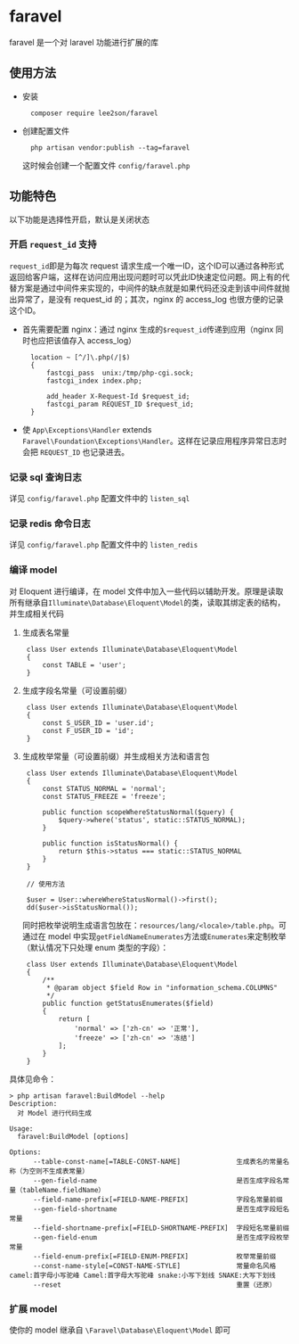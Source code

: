 # faravel
faravel 是一个对 laravel 功能进行扩展的库

## 使用方法
+ 安装

        composer require lee2son/faravel
        
+ 创建配置文件

        php artisan vendor:publish --tag=faravel
        
    这时候会创建一个配置文件 `config/faravel.php`

## 功能特色
以下功能是选择性开启，默认是关闭状态

### 开启  `request_id` 支持
`request_id`即是为每次 request 请求生成一个唯一ID，这个ID可以通过各种形式返回给客户端，这样在访问应用出现问题时可以凭此ID快速定位问题。网上有的代替方案是通过中间件来实现的，中间件的缺点就是如果代码还没走到该中间件就抛出异常了，是没有 request_id 的；其次，nginx 的 access_log 也很方便的记录这个ID。

+ 首先需要配置 nginx：通过 nginx 生成的`$request_id`传递到应用（nginx 同时也应把该值存入 access_log）

        location ~ [^/]\.php(/|$)
        {
            fastcgi_pass  unix:/tmp/php-cgi.sock;
            fastcgi_index index.php;
            
            add_header X-Request-Id $request_id;
            fastcgi_param REQUEST_ID $request_id;
        }

+ 使 `App\Exceptions\Handler` extends `Faravel\Foundation\Exceptions\Handler`。这样在记录应用程序异常日志时会把 `REQUEST_ID` 也记录进去。

### 记录 sql 查询日志
详见 `config/faravel.php` 配置文件中的 `listen_sql`

### 记录 redis 命令日志
详见 `config/faravel.php` 配置文件中的 `listen_redis`

### 编译 model
对 Eloquent 进行编译，在 model 文件中加入一些代码以辅助开发。原理是读取所有继承自`Illuminate\Database\Eloquent\Model`的类，读取其绑定表的结构，并生成相关代码

1. 生成表名常量

        class User extends Illuminate\Database\Eloquent\Model
        {
            const TABLE = 'user';
        }
2. 生成字段名常量（可设置前缀）

        class User extends Illuminate\Database\Eloquent\Model
        {
            const S_USER_ID = 'user.id';
            const F_USER_ID = 'id';
        }
        
3. 生成枚举常量（可设置前缀）并生成相关方法和语言包

        class User extends Illuminate\Database\Eloquent\Model
        {
            const STATUS_NORMAL = 'normal';
            const STATUS_FREEZE = 'freeze';
            
            public function scopeWhereStatusNormal($query) {
                $query->where('status', static::STATUS_NORMAL);
            }
            
            public function isStatusNormal() {
                return $this->status === static::STATUS_NORMAL
            }
        }
        
        // 使用方法
        
        $user = User::whereWhereStatusNormal()->first();
        dd($user->isStatusNormal());

    同时把枚举说明生成语言包放在：`resources/lang/<locale>/table.php`。可通过在 model 中实现`getFieldNameEnumerates`方法或`Enumerates`来定制枚举（默认情况下只处理 enum 类型的字段）：
    
        class User extends Illuminate\Database\Eloquent\Model
        {
            /**
             * @param object $field Row in "information_schema.COLUMNS"
             */
            public function getStatusEnumerates($field)
            {
                return [
                    'normal' => ['zh-cn' => '正常'],
                    'freeze' => ['zh-cn' => '冻结']
                ];
            }
        }

具体见命令：

    > php artisan faravel:BuildModel --help
    Description:
      对 Model 进行代码生成
    
    Usage:
      faravel:BuildModel [options]
    
    Options:
          --table-const-name[=TABLE-CONST-NAME]              生成表名的常量名称（为空则不生成表常量）
          --gen-field-name                                   是否生成字段名常量（tableName.fieldName）
          --field-name-prefix[=FIELD-NAME-PREFIX]            字段名常量前缀
          --gen-field-shortname                              是否生成字段短名常量
          --field-shortname-prefix[=FIELD-SHORTNAME-PREFIX]  字段短名常量前缀
          --gen-field-enum                                   是否生成字段枚举常量
          --field-enum-prefix[=FIELD-ENUM-PREFIX]            枚举常量前缀
          --const-name-style[=CONST-NAME-STYLE]              常量命名风格 camel:首字母小写驼峰 Camel:首字母大写驼峰 snake:小写下划线 SNAKE:大写下划线
          --reset                                            重置（还原）

### 扩展 model
使你的 model 继承自 `\Faravel\Database\Eloquent\Model` 即可